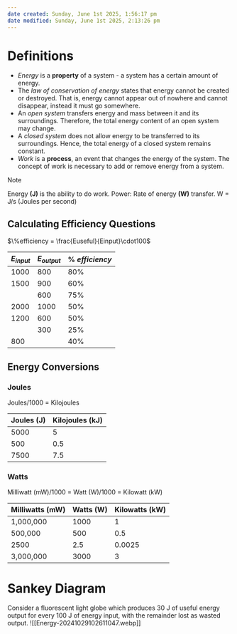 ```yaml
---
date created: Sunday, June 1st 2025, 1:56:17 pm
date modified: Sunday, June 1st 2025, 2:13:26 pm
---
```


# Definitions
- *Energy* is a **property** of a system - a system has a certain amount of energy.
- The *law of conservation of energy* states that energy cannot be created or destroyed. That is, energy cannot appear out of nowhere and cannot disappear, instead it must go somewhere.
- An *open system* transfers energy and mass between it and its surroundings. Therefore, the total energy content of an open system may change.
- A *closed system* does not allow energy to be transferred to its surroundings. Hence, the total energy of a closed system remains constant.
- *Work* is a **process**, an event that changes the energy of the system. The concept of work is necessary to add or remove energy from a system.

> [!Note]
> Energy **(J)** is the ability to do work.
> Power: Rate of energy **(W)** transfer.
> W = J/s (Joules per second)

## Calculating Efficiency Questions
$\%efficiency = \frac{Euseful}{Einput}\cdot100$

| $E_{input}$ | $E_{output}$ | % $efficiency$ |
| ----------- | ------------ | -------------- |
| 1000        | 800          | 80%            |
| 1500        | 900          | 60%            |
|             | 600          | 75%            |
| 2000        | 1000         | 50%            |
| 1200        | 600          | 50%            |
|             | 300          | 25%            |
| 800         |              | 40%            |

## Energy Conversions
### Joules
Joules/1000 = Kilojoules

| Joules (J) | Kilojoules (kJ) |
| ---------- | --------------- |
| 5000       | 5               |
| 500        | 0.5             |
| 7500       | 7.5             |

### Watts
Milliwatt (mW)/1000 = Watt (W)/1000 = Kilowatt (kW)

| Milliwatts (mW) | Watts (W) | Kilowatts (kW) |
| --------------- | --------- | -------------- |
| 1,000,000       | 1000      | 1              |
| 500,000         | 500       | 0.5            |
| 2500            | 2.5       | 0.0025         |
| 3,000,000       | 3000      | 3              |

# Sankey Diagram
Consider a fluorescent light globe which produces 30 J of useful energy output for every 100 J of energy input, with the remainder lost as wasted output.
![[Energy-20241029102611047.webp]]